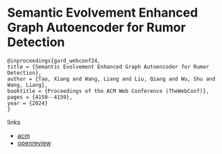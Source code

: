 # Semantic Evolvement Enhanced Graph Autoencoder for Rumor Detection

```
@inproceedings{gard_webconf24,
title = {Semantic Evolvement Enhanced Graph Autoencoder for Rumor Detection},
author = {Tao, Xiang and Wang, Liang and Liu, Qiang and Wu, Shu and Wang, Liang},
booktitle = {Proceedings of the ACM Web Conference (TheWebConf)},
pages = {4150--4159},
year = {2024}
}
```

links
- [acm](https://dl.acm.org/doi/10.1145/3589334.3645478)
- [openreview](https://openreview.net/forum?id=n7OT3nwgj8)
